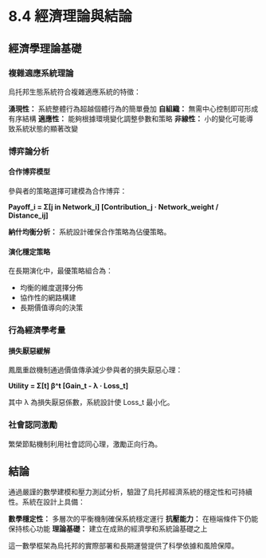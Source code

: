 # 8.4 經濟理論與結論

## 經濟學理論基礎

### 複雜適應系統理論

烏托邦生態系統符合複雜適應系統的特徵：

**湧現性：** 系統整體行為超越個體行為的簡單疊加
**自組織：** 無需中心控制即可形成有序結構
**適應性：** 能夠根據環境變化調整參數和策略
**非線性：** 小的變化可能導致系統狀態的顯著改變

### 博弈論分析

#### 合作博弈模型

參與者的策略選擇可建模為合作博弈：

**Payoff_i = Σ[j in Network_i] [Contribution_j · Network_weight / Distance_ij]**

**納什均衡分析：** 系統設計確保合作策略為佔優策略。

#### 演化穩定策略

在長期演化中，最優策略組合為：
- 均衡的維度選擇分佈
- 協作性的網路構建
- 長期價值導向的決策

### 行為經濟學考量

#### 損失厭惡緩解

鳳凰重啟機制通過價值傳承減少參與者的損失厭惡心理：

**Utility = Σ[t] β^t [Gain_t - λ · Loss_t]**

其中 λ 為損失厭惡係數，系統設計使 Loss_t 最小化。

### 社會認同激勵

繁榮節點機制利用社會認同心理，激勵正向行為。

## 結論

通過嚴謹的數學建模和壓力測試分析，驗證了烏托邦經濟系統的穩定性和可持續性。系統在設計上具備：

**數學穩定性：** 多層次的平衡機制確保系統穩定運行
**抗壓能力：** 在極端條件下仍能保持核心功能
**理論基礎：** 建立在成熟的經濟學和系統論基礎之上

這一數學框架為烏托邦的實際部署和長期運營提供了科學依據和風險保障。